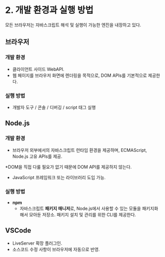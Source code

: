 # 2. 개발 환경과 실행 방법

모든 브라우저는 자바스크립트 해석 및 실행이 가능한 엔진을 내장하고 있다. 

## 브라우저

### **개발 환경**

- 클라이언트 사이드 WebAPI.
- 웹 페이지를 브라우저 화면에 렌더링을 목적으로, DOM APIs를 기본적으로 제공한다.

### 실행 방법

- 개발자 도구 / 콘솔 / 디버깅 / script 태그 실행

## Node.js

### 개발 환경

- 브라우저 외부에서의 자바스크립트 런타임 환경을 제공하며, ECMAScript, Node.js 고유 APIs를 제공.

*DOM을 직접 다룰 필요가 없기 때문에 DOM API를 제공하지 않는다. 

- JavaScript 프레임워크 또는 라이브러리 도입 가능.

### 실행 방법

- **npm**
    - 자바스크립트 **패키지 매니저**로, Node.js에서 사용할 수 있는 모듈을 패키지화해서 모아둔 저장소. 패키지 설치 및 관리를 위한 CLI를 제공한다.

## VSCode

- LiveServer 확장 플러그인.
- 소스코드 수정 사항이 브라우저에 자동으로 반영.